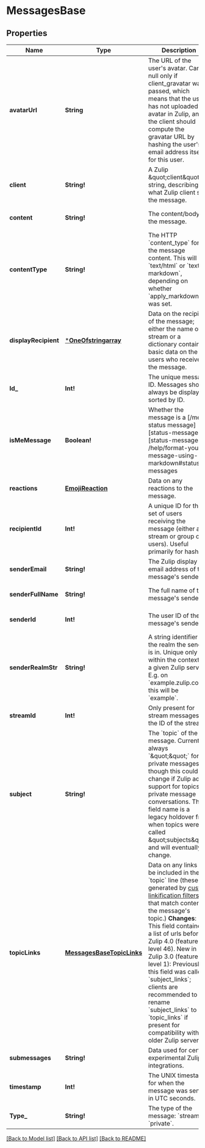 # MessagesBase

## Properties
Name | Type | Description | Notes
------------ | ------------- | ------------- | -------------
**avatarUrl** | **String** | The URL of the user&#39;s avatar.  Can be null only if client_gravatar was passed, which means that the user has not uploaded an avatar in Zulip, and the client should compute the gravatar URL by hashing the user&#39;s email address itself for this user.  | [optional] [default to null]
**client** | **String!** | A Zulip \&quot;client\&quot; string, describing what Zulip client sent the message.  | [optional] [default to null]
**content** | **String!** | The content/body of the message.  | [optional] [default to null]
**contentType** | **String!** | The HTTP &#x60;content_type&#x60; for the message content.  This will be &#x60;text/html&#x60; or &#x60;text/x-markdown&#x60;, depending on whether &#x60;apply_markdown&#x60; was set.  | [optional] [default to null]
**displayRecipient** | [***OneOfstringarray**](oneOf&lt;string,array&gt;.md) | Data on the recipient of the message; either the name of a stream or a dictionary containing basic data on the users who received the message.  | [optional] [default to null]
**Id_** | **Int!** | The unique message ID.  Messages should always be displayed sorted by ID.  | [optional] [default to null]
**isMeMessage** | **Boolean!** | Whether the message is a [/me status message][status-messages]  [status-messages]: /help/format-your-message-using-markdown#status-messages  | [optional] [default to null]
**reactions** | [**EmojiReaction**](EmojiReaction.md) | Data on any reactions to the message.  | [optional] [default to null]
**recipientId** | **Int!** | A unique ID for the set of users receiving the message (either a stream or group of users).  Useful primarily for hashing.  | [optional] [default to null]
**senderEmail** | **String!** | The Zulip display email address of the message&#39;s sender.  | [optional] [default to null]
**senderFullName** | **String!** | The full name of the message&#39;s sender.  | [optional] [default to null]
**senderId** | **Int!** | The user ID of the message&#39;s sender.  | [optional] [default to null]
**senderRealmStr** | **String!** | A string identifier for the realm the sender is in.  Unique only within the context of a given Zulip server.  E.g. on &#x60;example.zulip.com&#x60;, this will be &#x60;example&#x60;.  | [optional] [default to null]
**streamId** | **Int!** | Only present for stream messages; the ID of the stream.  | [optional] [default to null]
**subject** | **String!** | The &#x60;topic&#x60; of the message.  Currently always &#x60;\&quot;\&quot;&#x60; for private messages, though this could change if Zulip adds support for topics in private message conversations.  The field name is a legacy holdover from when topics were called \&quot;subjects\&quot; and will eventually change.  | [optional] [default to null]
**topicLinks** | [**MessagesBaseTopicLinks**](MessagesBase_topic_links.md) | Data on any links to be included in the &#x60;topic&#x60; line (these are generated by [custom linkification filters](/help/add-a-custom-linkifier) that match content in the message&#39;s topic.)  **Changes**: This field contained a list of urls before   Zulip 4.0 (feature level 46).  New in Zulip 3.0 (feature level 1): Previously, this field was called &#x60;subject_links&#x60;; clients are recommended to rename &#x60;subject_links&#x60; to &#x60;topic_links&#x60; if present for compatibility with older Zulip servers.  | [optional] [default to null]
**submessages** | **String!** | Data used for certain experimental Zulip integrations.  | [optional] [default to null]
**timestamp** | **Int!** | The UNIX timestamp for when the message was sent, in UTC seconds.  | [optional] [default to null]
**Type_** | **String!** | The type of the message: &#x60;stream&#x60; or &#x60;private&#x60;.  | [optional] [default to null]

[[Back to Model list]](../README.md#documentation-for-models) [[Back to API list]](../README.md#documentation-for-api-endpoints) [[Back to README]](../README.md)



